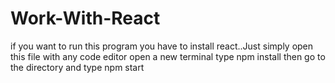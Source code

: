 # Work-With-React
if you want to run this program you have to install react..Just simply open this file with any code editor open a new terminal type npm install then go to the directory and type npm start
